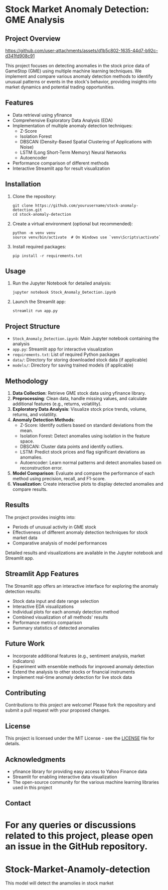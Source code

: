 
# Stock Market Anomaly Detection: GME Analysis

## Project Overview


https://github.com/user-attachments/assets/d1b5c802-1635-44d7-b92c-d341fd908c91


This project focuses on detecting anomalies in the stock price data of GameStop (GME) using multiple machine learning techniques. We implement and compare various anomaly detection methods to identify unusual patterns or events in the stock's behavior, providing insights into market dynamics and potential trading opportunities.

## Features

- Data retrieval using yfinance
- Comprehensive Exploratory Data Analysis (EDA)
- Implementation of multiple anomaly detection techniques:
  - Z-Score
  - Isolation Forest
  - DBSCAN (Density-Based Spatial Clustering of Applications with Noise)
  - LSTM (Long Short-Term Memory) Neural Networks
  - Autoencoder
- Performance comparison of different methods
- Interactive Streamlit app for result visualization

## Installation

1. Clone the repository:
   ```
   git clone https://github.com/yourusername/stock-anomaly-detection.git
   cd stock-anomaly-detection
   ```

2. Create a virtual environment (optional but recommended):
   ```
   python -m venv venv
   source venv/bin/activate  # On Windows use `venv\Scripts\activate`
   ```

3. Install required packages:
   ```
   pip install -r requirements.txt
   ```

## Usage

1. Run the Jupyter Notebook for detailed analysis:
   ```
   jupyter notebook Stock_Anomaly_Detection.ipynb
   ```

2. Launch the Streamlit app:
   ```
   streamlit run app.py
   ```

## Project Structure

- `Stock_Anomaly_Detection.ipynb`: Main Jupyter notebook containing the analysis
- `app.py`: Streamlit app for interactive visualization
- `requirements.txt`: List of required Python packages
- `data/`: Directory for storing downloaded stock data (if applicable)
- `models/`: Directory for saving trained models (if applicable)

## Methodology

1. **Data Collection**: Retrieve GME stock data using yfinance library.
2. **Preprocessing**: Clean data, handle missing values, and calculate additional features (e.g., returns, volatility).
3. **Exploratory Data Analysis**: Visualize stock price trends, volume, returns, and volatility.
4. **Anomaly Detection Methods**:
   - Z-Score: Identify outliers based on standard deviations from the mean.
   - Isolation Forest: Detect anomalies using isolation in the feature space.
   - DBSCAN: Cluster data points and identify outliers.
   - LSTM: Predict stock prices and flag significant deviations as anomalies.
   - Autoencoder: Learn normal patterns and detect anomalies based on reconstruction error.
5. **Model Comparison**: Evaluate and compare the performance of each method using precision, recall, and F1-score.
6. **Visualization**: Create interactive plots to display detected anomalies and compare results.

## Results

The project provides insights into:
- Periods of unusual activity in GME stock
- Effectiveness of different anomaly detection techniques for stock market data
- Comparative analysis of model performances

Detailed results and visualizations are available in the Jupyter notebook and Streamlit app.

## Streamlit App Features

The Streamlit app offers an interactive interface for exploring the anomaly detection results:

- Stock data input and date range selection
- Interactive EDA visualizations
- Individual plots for each anomaly detection method
- Combined visualization of all methods' results
- Performance metrics comparison
- Summary statistics of detected anomalies

## Future Work

- Incorporate additional features (e.g., sentiment analysis, market indicators)
- Experiment with ensemble methods for improved anomaly detection
- Extend the analysis to other stocks or financial instruments
- Implement real-time anomaly detection for live stock data

## Contributing

Contributions to this project are welcome! Please fork the repository and submit a pull request with your proposed changes.

## License

This project is licensed under the MIT License - see the [LICENSE](LICENSE) file for details.

## Acknowledgments

- yfinance library for providing easy access to Yahoo Finance data
- Streamlit for enabling interactive data visualization
- The open-source community for the various machine learning libraries used in this project

## Contact

For any queries or discussions related to this project, please open an issue in the GitHub repository.
=======
# Stock-Market-Anamoly-detection
This model will detect the anamolies in stock market
